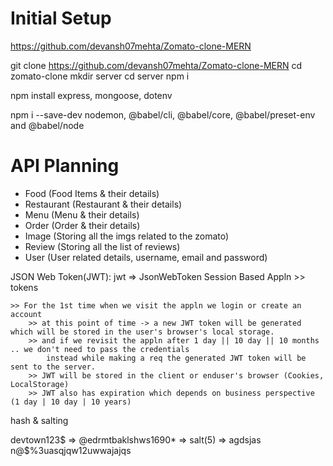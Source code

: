 # Initial Setup

https://github.com/devansh07mehta/Zomato-clone-MERN

git clone https://github.com/devansh07mehta/Zomato-clone-MERN
cd zomato-clone
mkdir server
cd server
npm i

<!-- dependencies -->

npm install express, mongoose, dotenv

<!-- dev dependencies -->

npm i --save-dev nodemon, @babel/cli, @babel/core, @babel/preset-env and @babel/node

# API Planning

- Food (Food Items & their details)
- Restaurant (Restaurant & their details)
- Menu (Menu & their details)
- Order (Order & their details)
- Image (Storing all the imgs related to the zomato)
- Review (Storing all the list of reviews)
- User (User related details, username, email and password)


JSON Web Token(JWT):
jwt => JsonWebToken 
Session Based Appln
    >> tokens

    >> For the 1st time when we visit the appln we login or create an account
        >> at this point of time -> a new JWT token will be generated which will be stored in the user's browser's local storage.
        >> and if we revisit the appln after 1 day || 10 day || 10 months .. we don't need to pass the credentials
            instead while making a req the generated JWT token will be sent to the server.
        >> JWT will be stored in the client or enduser's browser (Cookies, LocalStorage)
        >> JWT also has expiration which depends on business perspective (1 day | 10 day | 10 years)

hash & salting

devtown123$ => @edrmtbaklshws1690* => salt(5) => agdsjas n@$%3uasqjqw12uwwajajqs  